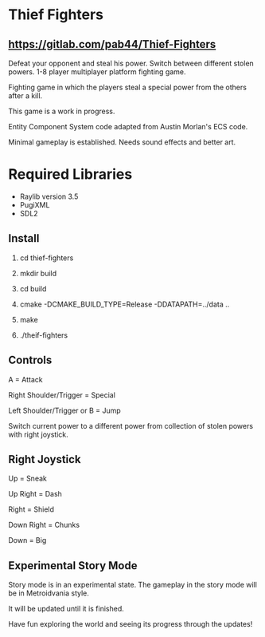 # Thief Fighters

## https://gitlab.com/pab44/Thief-Fighters

Defeat your opponent and steal his power. Switch between different stolen powers. 
1-8 player multiplayer platform fighting game. 

Fighting game in which the players steal a special power from the others after a kill.


This game is a work in progress. 

Entity Component System code adapted from Austin Morlan's ECS code.

Minimal gameplay is established. Needs sound effects and better art.


# Required Libraries

- Raylib version 3.5
- PugiXML
- SDL2

## Install

1. cd thief-fighters

2. mkdir build

3. cd build

4. cmake -DCMAKE_BUILD_TYPE=Release -DDATAPATH=../data ..

5. make

6. ./theif-fighters

## Controls

A = Attack


Right Shoulder/Trigger = Special


Left Shoulder/Trigger or B = Jump


Switch current power to a different power from collection of stolen powers with right joystick.

Right Joystick
-----------------

Up = Sneak


Up Right = Dash


Right = Shield


Down Right = Chunks


Down = Big

## Experimental Story Mode

Story mode is in an experimental state. The gameplay in the story mode will be in Metroidvania style.

It will be updated until it is finished. 

Have fun exploring the world and seeing its progress through the updates!
